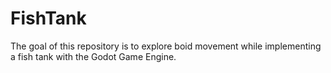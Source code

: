 # FishTank

The goal of this repository is to explore boid movement while implementing a fish tank with the Godot Game Engine.
